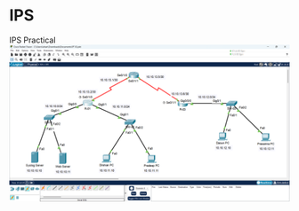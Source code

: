# IPS
IPS Practical
 ![Image Alt]( https://github.com/IshanMalawige/IPS/blob/ed58a46364660d609f8c07bb9ec4d71a1464a910/Screenshot%20(13).png
)
